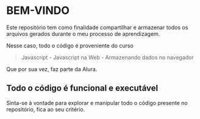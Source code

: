 # BEM-VINDO 


Este repositório tem como finalidade compartilhar e armazenar todos os arquivos gerados durante o meu processo de aprendizagem.

Nesse caso, todo o código é proveniente do curso

> Javascript -  Javascript na Web - Armazenando dados no navegador

Que por sua vez, faz parte da Alura.

## Todo o código é funcional e executável

Sinta-se à vontade para explorar e manipular todo o código presente no repositório, fica ao seu critério.
